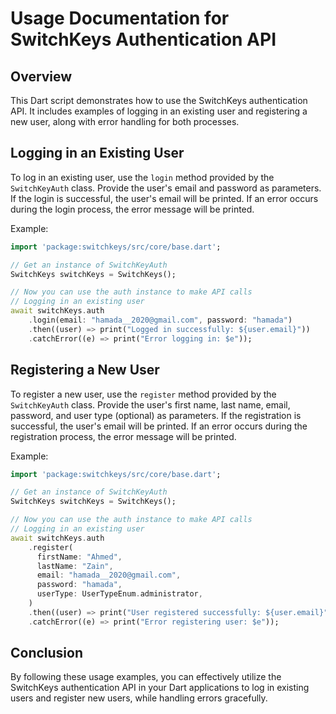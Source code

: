 # Usage Documentation for SwitchKeys Authentication API

## Overview

This Dart script demonstrates how to use the SwitchKeys authentication API. It includes examples of logging in an existing user and registering a new user, along with error handling for both processes.

## Logging in an Existing User

To log in an existing user, use the `login` method provided by the `SwitchKeyAuth` class. Provide the user's email and password as parameters. If the login is successful, the user's email will be printed. If an error occurs during the login process, the error message will be printed.

Example:

```dart
import 'package:switchkeys/src/core/base.dart';

// Get an instance of SwitchKeyAuth
SwitchKeys switchKeys = SwitchKeys();

// Now you can use the auth instance to make API calls
// Logging in an existing user
await switchKeys.auth
    .login(email: "hamada__2020@gmail.com", password: "hamada")
    .then((user) => print("Logged in successfully: ${user.email}"))
    .catchError((e) => print("Error logging in: $e"));

```

## Registering a New User

To register a new user, use the `register` method provided by the `SwitchKeyAuth` class. Provide the user's first name, last name, email, password, and user type (optional) as parameters. If the registration is successful, the user's email will be printed. If an error occurs during the registration process, the error message will be printed.

Example:

```dart
import 'package:switchkeys/src/core/base.dart';

// Get an instance of SwitchKeyAuth
SwitchKeys switchKeys = SwitchKeys();

// Now you can use the auth instance to make API calls
// Logging in an existing user
await switchKeys.auth
    .register(
      firstName: "Ahmed",
      lastName: "Zain",
      email: "hamada__2020@gmail.com",
      password: "hamada",
      userType: UserTypeEnum.administrator,
    )
    .then((user) => print("User registered successfully: ${user.email}"))
    .catchError((e) => print("Error registering user: $e"));
```

## Conclusion

By following these usage examples, you can effectively utilize the SwitchKeys authentication API in your Dart applications to log in existing users and register new users, while handling errors gracefully.
